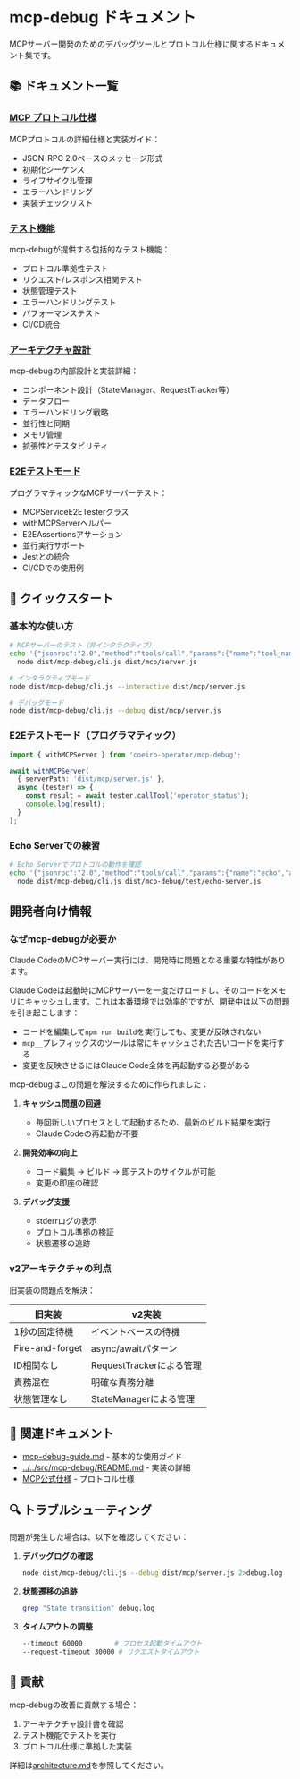# mcp-debug ドキュメント

MCPサーバー開発のためのデバッグツールとプロトコル仕様に関するドキュメント集です。

## 📚 ドキュメント一覧

### [MCP プロトコル仕様](./mcp-protocol-specification.md)
MCPプロトコルの詳細仕様と実装ガイド：
- JSON-RPC 2.0ベースのメッセージ形式
- 初期化シーケンス
- ライフサイクル管理
- エラーハンドリング
- 実装チェックリスト

### [テスト機能](./testing-features.md)
mcp-debugが提供する包括的なテスト機能：
- プロトコル準拠性テスト
- リクエスト/レスポンス相関テスト
- 状態管理テスト
- エラーハンドリングテスト
- パフォーマンステスト
- CI/CD統合

### [アーキテクチャ設計](./architecture.md)
mcp-debugの内部設計と実装詳細：
- コンポーネント設計（StateManager、RequestTracker等）
- データフロー
- エラーハンドリング戦略
- 並行性と同期
- メモリ管理
- 拡張性とテスタビリティ

### [E2Eテストモード](./e2e-testing.md)
プログラマティックなMCPサーバーテスト：
- MCPServiceE2ETesterクラス
- withMCPServerヘルパー
- E2EAssertionsアサーション
- 並行実行サポート
- Jestとの統合
- CI/CDでの使用例

## 🚀 クイックスタート

### 基本的な使い方

```bash
# MCPサーバーのテスト（非インタラクティブ）
echo '{"jsonrpc":"2.0","method":"tools/call","params":{"name":"tool_name","arguments":{}},"id":1}' | \
  node dist/mcp-debug/cli.js dist/mcp/server.js

# インタラクティブモード
node dist/mcp-debug/cli.js --interactive dist/mcp/server.js

# デバッグモード
node dist/mcp-debug/cli.js --debug dist/mcp/server.js
```

### E2Eテストモード（プログラマティック）

```typescript
import { withMCPServer } from 'coeiro-operator/mcp-debug';

await withMCPServer(
  { serverPath: 'dist/mcp/server.js' },
  async (tester) => {
    const result = await tester.callTool('operator_status');
    console.log(result);
  }
);
```

### Echo Serverでの練習

```bash
# Echo Serverでプロトコルの動作を確認
echo '{"jsonrpc":"2.0","method":"tools/call","params":{"name":"echo","arguments":{"message":"Hello"}},"id":1}' | \
  node dist/mcp-debug/cli.js dist/mcp-debug/test/echo-server.js
```

## 開発者向け情報

### なぜmcp-debugが必要か

Claude CodeのMCPサーバー実行には、開発時に問題となる重要な特性があります。

Claude Codeは起動時にMCPサーバーを一度だけロードし、そのコードをメモリにキャッシュします。これは本番環境では効率的ですが、開発中は以下の問題を引き起こします：

- コードを編集して`npm run build`を実行しても、変更が反映されない
- `mcp__`プレフィックスのツールは常にキャッシュされた古いコードを実行する
- 変更を反映させるにはClaude Code全体を再起動する必要がある

mcp-debugはこの問題を解決するために作られました：

1. **キャッシュ問題の回避**
   - 毎回新しいプロセスとして起動するため、最新のビルド結果を実行
   - Claude Codeの再起動が不要

2. **開発効率の向上**
   - コード編集 → ビルド → 即テストのサイクルが可能
   - 変更の即座の確認

3. **デバッグ支援**
   - stderrログの表示
   - プロトコル準拠の検証
   - 状態遷移の追跡

### v2アーキテクチャの利点

旧実装の問題点を解決：

| 旧実装 | v2実装 |
|-------|--------|
| 1秒の固定待機 | イベントベースの待機 |
| Fire-and-forget | async/awaitパターン |
| ID相関なし | RequestTrackerによる管理 |
| 責務混在 | 明確な責務分離 |
| 状態管理なし | StateManagerによる管理 |

## 📖 関連ドキュメント

- [mcp-debug-guide.md](./mcp-debug-guide.md) - 基本的な使用ガイド
- [../../src/mcp-debug/README.md](../../src/mcp-debug/README.md) - 実装の詳細
- [MCP公式仕様](https://modelcontextprotocol.io/specification) - プロトコル仕様

## 🔍 トラブルシューティング

問題が発生した場合は、以下を確認してください：

1. **デバッグログの確認**
   ```bash
   node dist/mcp-debug/cli.js --debug dist/mcp/server.js 2>debug.log
   ```

2. **状態遷移の追跡**
   ```bash
   grep "State transition" debug.log
   ```

3. **タイムアウトの調整**
   ```bash
   --timeout 60000        # プロセス起動タイムアウト
   --request-timeout 30000 # リクエストタイムアウト
   ```

## 📝 貢献

mcp-debugの改善に貢献する場合：

1. アーキテクチャ設計書を確認
2. テスト機能でテストを実行
3. プロトコル仕様に準拠した実装

詳細は[architecture.md](./architecture.md)を参照してください。